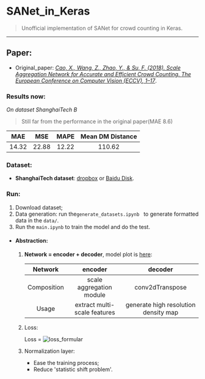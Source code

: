 # SANet_in_Keras
> Unofficial implementation of SANet for crowd counting in Keras.

---

## Paper:

+ Original_paper: [_Cao, X., Wang, Z., Zhao, Y., & Su, F. (2018). Scale Aggregation Network for Accurate and Efficient Crowd Counting. *The European Conference on Computer Vision (ECCV)*, 1–17_](http://openaccess.thecvf.com/content_ECCV_2018/html/Xinkun_Cao_Scale_Aggregation_Network_ECCV_2018_paper.html).

### Results now:

*On dataset ShanghaiTech B*

> Still far from the performance in the original paper(MAE 8.6)

|  MAE  |  MSE  | MAPE  | Mean DM Distance |
| :---: | :---: | :---: | :--------------: |
| 14.32 | 22.88 | 12.22 |      110.62      |

### Dataset:

- **ShanghaiTech dataset**: [dropbox](<https://www.dropbox.com/s/fipgjqxl7uj8hd5/ShanghaiTech.zip?dl=0>) or [Baidu Disk](<http://pan.baidu.com/s/1nuAYslz>).

### Run:

1. Download dataset;
2. Data generation: run the`generate_datasets.ipynb ` to generate formatted data in the `data/`.
3. Run the `main.ipynb` to train the model and do the test.

+ #### Abstraction:

  1. **Network = encoder + decoder**, model plot is [here](./images/SANet_noIN.png):

     

     |   Network   |           encoder            |               decoder                |
     | :---------: | :--------------------------: | :----------------------------------: |
     | Composition |   scale aggregation module   |           conv2dTranspose            |
     |    Usage    | extract multi-scale features | generate high resolution density map |

  2. Loss:

     Loss = ![loss_formular](https://latex.codecogs.com/gif.latex?L_{Euclidean}+\alpha_CL_C(L_C=1-\frac{1}{N}{\sum_x{SSIM(x)}},\alpha_C=0.001))

  3. Normalization layer:

     + Ease the training process;
     + Reduce 'statistic shift problem'.

